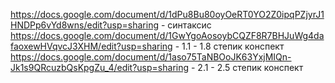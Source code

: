 https://docs.google.com/document/d/1dPu8Bu80oyOeRT0YO2Z0ipqPZjyrJ1HNDPp6vYd8wns/edit?usp=sharing - синтаксис 
https://docs.google.com/document/d/1GwYgoAosoybCQZF8R7BHJuWg4dafaoxewHVqvcJ3XHM/edit?usp=sharing - 1.1 - 1.8 степик конспект 
https://docs.google.com/document/d/1aso75TaNBOoJK63YxjMIQn-Jk1s9QRcuzbQsKpgZu_4/edit?usp=sharing - 2.1 - 2.5 степик  конспект 
